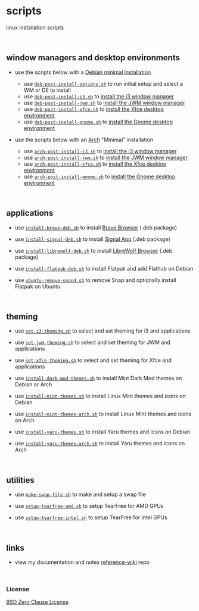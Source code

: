 # scripts

linux installation scripts

&nbsp;

## window managers and desktop environments

- use the scripts below with a [Debian minimal installation](https://e33.io/913)
	- use [`deb-post-install-options.sh`](https://github.com/e33io/scripts/blob/main/deb-post-install-options.sh) to run initial setup and select a WM or DE to install
	- use [`deb-post-install-i3.sh`](https://github.com/e33io/scripts/blob/main/deb-post-install-i3.sh) to [install the i3 window manager](https://e33.io/1121)
	- use [`deb-post-install-jwm.sh`](https://github.com/e33io/scripts/blob/main/deb-post-install-jwm.sh) to [install the JWM window manager](https://e33.io/1398)
	- use [`deb-post-install-xfce.sh`](https://github.com/e33io/scripts/blob/main/deb-post-install-xfce.sh) to [install the Xfce desktop environment](https://e33.io/1541)
	- use [`deb-post-install-gnome.sh`](https://github.com/e33io/scripts/blob/main/deb-post-install-gnome.sh) to [install the Gnome desktop environment](https://github.com/e33io/reference-wiki/blob/main/installation-docs/debian-gnome-installation.md)

- use the scripts below with an [Arch](https://wiki.archlinux.org/title/Archinstall) "Minimal" installation
	- use [`arch-post-install-i3.sh`](https://github.com/e33io/scripts/blob/main/arch-post-install-i3.sh) to [install the i3 window manager](https://github.com/e33io/reference-wiki/blob/main/installation-docs/arch-i3-installation.md)
	- use [`arch-post-install-jwm.sh`](https://github.com/e33io/scripts/blob/main/arch-post-install-jwm.sh) to [install the JWM window manager](https://github.com/e33io/reference-wiki/blob/main/installation-docs/arch-jwm-installation.md)
	- use [`arch-post-install-xfce.sh`](https://github.com/e33io/scripts/blob/main/arch-post-install-xfce.sh) to [install the Xfce desktop environment](https://github.com/e33io/reference-wiki/blob/main/installation-docs/arch-xfce-installation.md)
	- use [`arch-post-install-gnome.sh`](https://github.com/e33io/scripts/blob/main/arch-post-install-gnome.sh) to [install the Gnome desktop environment](https://github.com/e33io/reference-wiki/blob/main/installation-docs/arch-gnome-installation.md)

&nbsp;

## applications

- use [`install-brave-deb.sh`](https://github.com/e33io/scripts/blob/main/install-brave-deb.sh) to install [Brave Browser](https://brave.com) (.deb package)

- use [`install-signal-deb.sh`](https://github.com/e33io/scripts/blob/main/install-signal-deb.sh) to install [Signal App](https://www.signal.org) (.deb package)

- use [`install-librewolf-deb.sh`](https://github.com/e33io/scripts/blob/main/install-librewolf-deb.sh) to install [LibreWolf Browser](https://librewolf.net) (.deb package)

- use [`install-flatpak-deb.sh`](https://github.com/e33io/scripts/blob/main/install-flatpak-deb.sh) to install Flatpak and add Flathub on Debian

- use [`ubuntu-remove-snapd.sh`](https://github.com/e33io/scripts/blob/main/ubuntu-remove-snapd.sh) to remove Snap and optionally install Flatpak on Ubuntu

&nbsp;

## theming

- use [`set-i3-theming.sh`](https://github.com/e33io/scripts/blob/main/set-i3-theming.sh) to select and set theming for i3 and applications

- use [`set-jwm-theming.sh`](https://github.com/e33io/scripts/blob/main/set-jwm-theming.sh) to select and set theming for JWM and applications

- use [`set-xfce-theming.sh`](https://github.com/e33io/scripts/blob/main/set-xfce-theming.sh) to select and set theming for Xfce and applications

- use [`install-dark-mod-themes.sh`](https://github.com/e33io/scripts/blob/main/install-dark-mod-themes.sh) to install Mint Dark Mod themes on Debian or Arch

- use [`install-mint-themes.sh`](https://github.com/e33io/scripts/blob/main/install-mint-themes.sh) to install Linux Mint themes and icons on Debian

- use [`install-mint-themes-arch.sh`](https://github.com/e33io/scripts/blob/main/install-mint-themes-arch.sh) to install Linux Mint themes and icons on Arch

- use [`install-yaru-themes.sh`](https://github.com/e33io/scripts/blob/main/install-yaru-themes.sh) to install Yaru themes and icons on Debian

- use [`install-yaru-themes-arch.sh`](https://github.com/e33io/scripts/blob/main/install-yaru-themes-arch.sh) to install Yaru themes and icons on Arch

&nbsp;

## utilities

- use [`make-swap-file.sh`](https://github.com/e33io/scripts/blob/main/make-swap-file.sh) to make and setup a swap file

- use [`setup-tearfree-amd.sh`](https://github.com/e33io/scripts/blob/main/setup-tearfree-amd.sh) to setup TearFree for AMD GPUs

- use [`setup-tearfree-intel.sh`](https://github.com/e33io/scripts/blob/main/setup-tearfree-intel.sh) to setup TearFree for Intel GPUs

&nbsp;

## links
- view my documentation and notes [reference-wiki](https://github.com/e33io/reference-wiki) repo

&nbsp;

### License
[BSD Zero Clause License](https://github.com/e33io/scripts/blob/main/LICENSE)
